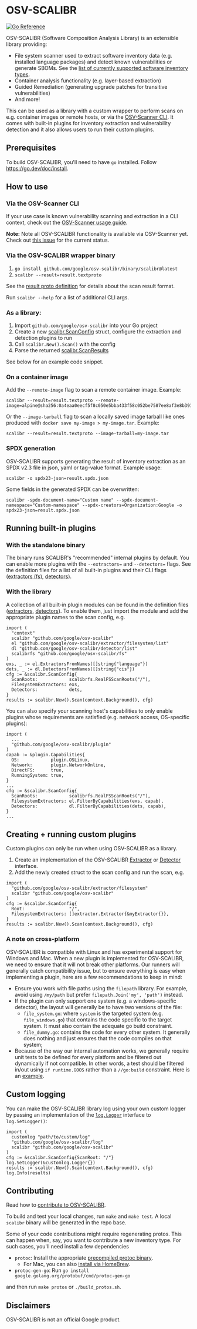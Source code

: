 # OSV-SCALIBR

[![Go Reference](https://pkg.go.dev/badge/github.com/google/osv-scalibr.svg)](https://pkg.go.dev/github.com/google/osv-scalibr)

OSV-SCALIBR (Software Composition Analysis Library) is an extensible library
providing:

- File system scanner used to extract software inventory data (e.g.
installed language packages) and detect known vulnerabilities or generate SBOMs.
See the
[list of currently supported software inventory types](docs/supported_inventory_types.md).
- Container analysis functionality (e.g. layer-based extraction)
- Guided Remediation (generating upgrade patches for transitive vulnerabilities)
- And more!

This can be used as a library with a custom wrapper to perform scans on e.g.
container images or remote hosts, or via the
[OSV-Scanner CLI](https://github.com/google/osv-scanner). It comes with built-in
plugins for inventory extraction and vulnerability detection and it also allows
users to run their custom plugins.

## Prerequisites

To build OSV-SCALIBR, you'll need to have `go` installed. Follow
https://go.dev/doc/install.

## How to use

### Via the OSV-Scanner CLI

If your use case is known vulnerability scanning and extraction in a CLI
context, check out the
[OSV-Scanner usage guide](https://google.github.io/osv-scanner/usage/).

**Note:** Note all OSV-SCALIBR functionality is available via OSV-Scanner yet.
Check out [this issue](https://github.com/google/osv-scanner/issues/1701) for
the current status.

### Via the OSV-SCALIBR wrapper binary

1. `go install github.com/google/osv-scalibr/binary/scalibr@latest`
1. `scalibr --result=result.textproto`

See the [result proto definition](/binary/proto/scan_result.proto) for details
about the scan result format.

Run `scalibr --help` for a list of additional CLI args.

### As a library:

1.  Import `github.com/google/osv-scalibr` into your Go project
1.  Create a new [scalibr.ScanConfig](/scalibr.go#L36) struct, configure the
    extraction and detection plugins to run
1.  Call `scalibr.New().Scan()` with the config
1.  Parse the returned [scalibr.ScanResults](/scalibr.go#L50)

See below for an example code snippet.

### On a container image

Add the `--remote-image` flag to scan a remote container image. Example:

```
scalibr --result=result.textproto --remote-image=alpine@sha256:0a4eaa0eecf5f8c050e5bba433f58c052be7587ee8af3e8b3910ef9ab5fbe9f5
```

Or the `--image-tarball` flag to scan a locally saved image tarball like ones
produced with `docker save my-image > my-image.tar`. Example:

```
scalibr --result=result.textproto --image-tarball=my-image.tar
```

### SPDX generation

OSV-SCALIBR supports generating the result of inventory extraction as an SPDX
v2.3 file in json, yaml or tag-value format. Example usage:

```
scalibr -o spdx23-json=result.spdx.json
```

Some fields in the generated SPDX can be overwritten:

```
scalibr -spdx-document-name="Custom name" --spdx-document-namespace="Custom-namespace" --spdx-creators=Organization:Google -o spdx23-json=result.spdx.json
```

## Running built-in plugins

### With the standalone binary

The binary runs SCALIBR's "recommended" internal plugins by default. You can
enable more plugins with the `--extractors=` and `--detectors=` flags. See the
definition files for a list of all built-in plugins and their CLI flags
([extractors (fs)](/extractor/filesystem/list/list.go#L26),
[detectors](/detector/list/list.go#L26)).

### With the library

A collection of all built-in plugin modules can be found in the definition files
([extractors](/extractor/filesystem/list/list.go#L26),
[detectors](/detector/list/list.go#L26)). To enable them, just import the module
and add the appropriate plugin names to the scan config, e.g.

```
import (
  "context"
  scalibr "github.com/google/osv-scalibr"
  el "github.com/google/osv-scalibr/extractor/filesystem/list"
  dl "github.com/google/osv-scalibr/detector/list"
  scalibrfs "github.com/google/osv-scalibr/fs"
)
exs, _ := el.ExtractorsFromNames([]string{"language"})
dets, _ := dl.DetectorsFromNames([]string{"cis"})
cfg := &scalibr.ScanConfig{
  ScanRoots:            scalibrfs.RealFSScanRoots("/"),
  FilesystemExtractors: exs,
  Detectors:            dets,
}
results := scalibr.New().Scan(context.Background(), cfg)
```

You can also specify your scanning host's capabilities to only enable plugins
whose requirements are satisfied (e.g. network access, OS-specific plugins):

```
import (
  ...
  "github.com/google/osv-scalibr/plugin"
)
capab := &plugin.Capabilities{
  OS:            plugin.OSLinux,
  Network:       plugin.NetworkOnline,
  DirectFS:      true,
  RunningSystem: true,
}
...
cfg := &scalibr.ScanConfig{
  ScanRoots:            scalibrfs.RealFSScanRoots("/"),
  FilesystemExtractors: el.FilterByCapabilities(exs, capab),
  Detectors:            dl.FilterByCapabilities(dets, capab),
}
...
```

## Creating + running custom plugins

Custom plugins can only be run when using OSV-SCALIBR as a library.

1.  Create an implementation of the OSV-SCALIBR
    [Extractor](/extractor/filesystem/extractor.go#L30) or
    [Detector](/detector/detector.go#L28) interface.
2.  Add the newly created struct to the scan config and run the scan, e.g.

```
import (
  "github.com/google/osv-scalibr/extractor/filesystem"
  scalibr "github.com/google/osv-scalibr"
)
cfg := &scalibr.ScanConfig{
  Root:                 "/",
  FilesystemExtractors: []extractor.Extractor{&myExtractor{}},
}
results := scalibr.New().Scan(context.Background(), cfg)
```

### A note on cross-platform

OSV-SCALIBR is compatible with Linux and has experimental support for Windows
and Mac. When a new plugin is implemented for OSV-SCALIBR, we need to ensure
that it will not break other platforms. Our runners will generally catch
compatibility issue, but to ensure everything is easy when implementing a
plugin, here are a few recommendations to keep in mind:

*   Ensure you work with file paths using the `filepath` library. For example,
    avoid using `/my/path` but prefer `filepath.Join('my', 'path')` instead.
*   If the plugin can only support one system (e.g. a windows-specific
    detector), the layout will generally be to have two versions of the file:
    *   `file_system.go`: where `system` is the targeted system (e.g.
        `file_windows.go`) that contains the code specific to the target system.
        It must also contain the adequate go build constraint.
    *   `file_dummy.go`: contains the code for every other system. It generally
        does nothing and just ensures that the code compiles on that system;
*   Because of the way our internal automation works, we generally require unit
    tests to be defined for every platform and be filtered out dynamically if
    not compatible. In other words, a test should be filtered in/out using `if
    runtime.GOOS` rather than a `//go:build` constraint. Here is an
    [example](https://github.com/google/osv-scalibr/commit/7a87679f5c688e7bac4527d29c1823597a52bb40#diff-72efad005e0fbfe34c60e496dfb55ec15fc50f4b12be0934f08a3acaf7733616L79).

## Custom logging

You can make the OSV-SCALIBR library log using your own custom logger by passing
an implementation of the [`log.Logger`](/log/log.go#L22) interface to
`log.SetLogger()`:

```
import (
  customlog "path/to/custom/log"
  "github.com/google/osv-scalibr/log"
  scalibr "github.com/google/osv-scalibr"
)
cfg := &scalibr.ScanConfig{ScanRoot: "/"}
log.SetLogger(&customlog.Logger{})
results := scalibr.New().Scan(context.Background(), cfg)
log.Info(results)
```

## Contributing

Read how to [contribute to OSV-SCALIBR](CONTRIBUTING.md).

To build and test your local changes, run `make` and `make test`. A local
`scalibr` binary will be generated in the repo base.

Some of your code contributions might require regenerating protos. This can
happen when, say, you want to contribute a new inventory type. For such cases,
you'll need install a few dependencies

*   `protoc`: Install the appropriate
    [precompiled protoc binary](https://grpc.io/docs/protoc-installation/#install-pre-compiled-binaries-any-os).
    *   For Mac, you can also
        [install via HomeBrew](https://grpc.io/docs/protoc-installation/#install-using-a-package-manager).
*   `protoc-gen-go`: Run `go install
    google.golang.org/protobuf/cmd/protoc-gen-go`

and then run `make protos` or `./build_protos.sh`.

## Disclaimers

OSV-SCALIBR is not an official Google product.
